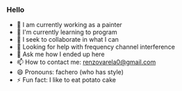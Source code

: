 ### Hello
- 🔭 I am currently working as a painter
- 🌱 I'm currently learning to program
- 👯 I seek to collaborate in what I can
- 🤔 Looking for help with frequency channel interference
- 💬 Ask me how I ended up here
- 📫 How to contact me: renzovarela0@gmail.com
- 😄 Pronouns: fachero (who has style)
- ⚡ Fun fact: I like to eat potato cake

<!--
**renzovarela9/renzovarela9** is a ✨ _special_ ✨ repository because its `README.md` (this file) appears on its GitHub profile.

Here are some ideas to get started:

- 🔭 I am currently working as a painter
- 🌱 I'm currently learning to program
- 👯 I seek to collaborate in what I can
- 🤔 Looking for help with frequency channel interference
- 💬 Ask me how I ended up here
- 📫 How to contact me: renzovarela0@gmail.com
- 😄 Pronouns: fachero (who has style)
- ⚡ Fun fact: I like to eat potato cake
-->
